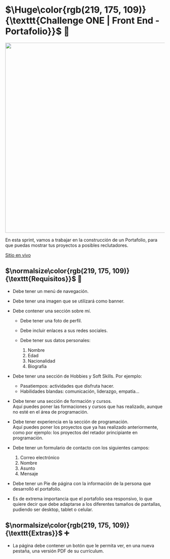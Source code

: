 # $\Huge\color{rgb(219, 175, 109)}{\texttt{Challenge ONE | Front End -  Portafolio}}$ 🤡

<p align="center" >
     <img width="600" heigth="600" src="https://user-images.githubusercontent.com/101413385/169097543-d5ada41e-7db8-481d-9d89-cef4efdf7e05.png">
</p>

En esta sprint, vamos a trabajar en la construcción de un Portafolio, para que puedas mostrar tus proyectos a posibles reclutadores.

[Sitio en vivo](https://blackpachamame.github.io/desafíos-oracle/portfolio/)

## $\normalsize\color{rgb(219, 175, 109)}{\texttt{Requisitos}}$ 📌

-   Debe tener un menú de navegación.
-   Debe tener una imagen que se utilizará como banner.
-   Debe contener una sección sobre mí.
    
    -   Debe tener una foto de perfil.
    -   Debe incluir enlaces a sus redes sociales.
    -   Debe tener sus datos personales:
        
         1) Nombre
         2) Edad
         3) Nacionalidad
         4) Biografía
        
-   Debe tener una sección de Hobbies y Soft Skills. Por ejemplo:  
	   - Pasatiempos: actividades que disfruta hacer.  
	   - Habilidades blandas: comunicación, liderazgo, empatía…
-   Debe tener una sección de formación y cursos.  
    Aquí puedes poner las formaciones y cursos que has realizado, aunque no esté en el área de programación.
-   Debe tener experiencia en la sección de programación.  
    Aquí puedes poner los proyectos que ya has realizado anteriormente, como por ejemplo: los proyectos del retador principiante en programación.
-   Debe tener un formulario de contacto con los siguientes campos:
    
	 1) Correo electrónico
     2) Nombre
     3) Asunto
     4) Mensaje
    
-   Debe tener un Pie de página con la información de la persona que desarrolló el portafolio.
-   Es de extrema importancia que el portafolio sea responsivo, lo que quiere decir que debe adaptarse a los diferentes tamaños de pantallas, pudiendo ser desktop, tablet o celular.

## $\normalsize\color{rgb(219, 175, 109)}{\texttt{Extras}}$ ➕

- La página debe contener un botón que le permita ver, en una nueva pestaña, una versión PDF de su currículum.